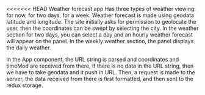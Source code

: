 <<<<<<< HEAD
Weather forecast app
Has three types of weather viewing: for now, for two days, for a week. Weather forecast is made using geodata latitude and longitude. The site initially asks for permission to geolocate the user, then the coordinates can be swept by selecting the city. In the weather section for two days, you can select a day and an hourly weather forecast will appear on the panel. In the weekly weather section, the panel displays the daily weather.

In the App component, the URL string is parsed and coordinates and timeMod are received from there, if there is no data in the URL string, then we have to take geodata and it push in URL. Then, a request is made to the server, the data received from there is first formatted, and then sent to the redux storage.

